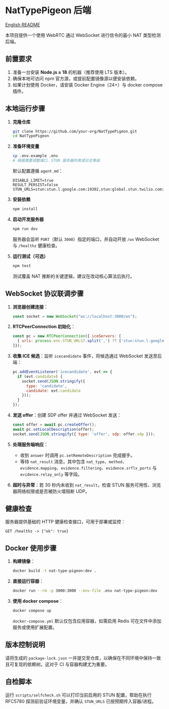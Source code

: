# NatTypePigeon 后端

[English README](README.md)

本项目提供一个使用 WebRTC 通过 WebSocket 进行信令的最小 NAT 类型检测后端。

## 前置要求

1. 准备一台安装 **Node.js ≥ 18** 的机器（推荐使用 LTS 版本）。
2. 确保本地可访问 npm 官方源，或提前配置镜像源以便安装依赖。
3. 如果计划使用 Docker，请安装 Docker Engine（24+）与 docker compose 插件。

## 本地运行步骤

1. **克隆仓库**

   ```bash
   git clone https://github.com/your-org/NatTypePigeon.git
   cd NatTypePigeon
   ```

2. **准备环境变量**

   ```bash
   cp .env.example .env
   # 根据需要调整端口、STUN 服务器列表或日志等级
   ```

   默认配置遵循 `agent.md`：

   ```
   DISABLE_LIMIT=true
   RESULT_PERSIST=false
   STUN_URLS=stun:stun.l.google.com:19302,stun:global.stun.twilio.com:3478
   ```

3. **安装依赖**

   ```bash
   npm install
   ```

4. **启动开发服务器**

   ```bash
   npm run dev
   ```

   服务器会监听 `PORT`（默认 `3000`）指定的端口，并自动开放 `/ws` WebSocket 与 `/healthz` 健康检查。

5. **运行测试（可选）**

   ```bash
   npm test
   ```

   测试覆盖 NAT 推断的关键逻辑，建议在改动核心算法后执行。

## WebSocket 协议联调步骤

1. **浏览器创建连接**：

   ```js
   const socket = new WebSocket("ws://localhost:3000/ws");
   ```

2. **RTCPeerConnection 初始化**：

   ```js
   const pc = new RTCPeerConnection({ iceServers: [
     { urls: process.env.STUN_URLS?.split(',') ?? ['stun:stun.l.google.com:19302'] }
   ]});
   ```

3. **收集 ICE 候选**：监听 `icecandidate` 事件，将候选通过 WebSocket 发送至后端：

   ```js
   pc.addEventListener('icecandidate', evt => {
     if (evt.candidate) {
       socket.send(JSON.stringify({
         type: 'candidate',
         candidate: evt.candidate
       }));
     }
   });
   ```

4. **发送 offer**：创建 SDP offer 并通过 WebSocket 发送：

   ```js
   const offer = await pc.createOffer();
   await pc.setLocalDescription(offer);
   socket.send(JSON.stringify({ type: 'offer', sdp: offer.sdp }));
   ```

5. **处理服务端响应**：

    * 收到 `answer` 时调用 `pc.setRemoteDescription` 完成握手。
    * 等待 `nat_result` 消息，其中包含 `nat_type`、`method`、`evidence.mapping`、`evidence.filtering`、`evidence.srflx_ports` 与 `evidence.relay_only` 等字段。

6. **超时与异常**：若 30 秒内未收到 `nat_result`，检查 STUN 服务可用性、浏览器网络权限或是否被防火墙阻断 UDP。

## 健康检查

服务器提供基础的 HTTP 健康检查接口，可用于部署或监控：

```
GET /healthz -> {"ok": true}
```

## Docker 使用步骤

1. **构建镜像**：

   ```bash
   docker build -t nat-type-pigeon:dev .
   ```

2. **直接运行容器**：

   ```bash
   docker run --rm -p 3000:3000 --env-file .env nat-type-pigeon:dev
   ```

3. **使用 docker compose**：

   ```bash
   docker compose up
   ```

   `docker-compose.yml` 默认仅包含应用容器，如需启用 Redis 可在文件中添加服务或使用扩展配置。

## 版本控制说明

请将生成的 `package-lock.json` 一并提交至仓库，以确保在不同环境中保持一致且可复现的依赖树。这对于 CI 与容器构建尤为重要。

## 自检脚本

运行 `scripts/selfcheck.sh` 可以打印当前启用的 STUN 配置，帮助在执行 RFC5780 探测前验证环境变量，并确认 `STUN_URLS` 已按预期传入容器/进程。
